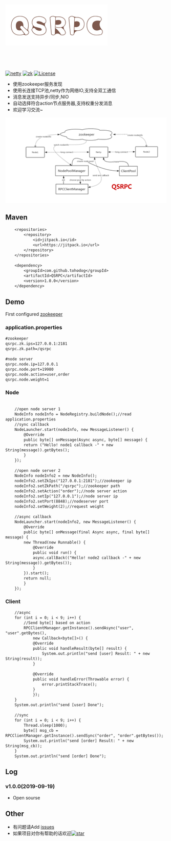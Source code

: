 ![logo][logopng]
<br/>
<br/>
---
<br/>

[![netty][nettysvg]][netty] [![zk][zksvg]][zk]  [![License][licensesvg]][license]

  * 使用zookeeper服务发现
  * 使用长连接TCP池,netty作为网络IO,支持全双工通信
  * 消息发送支持异步/同步,NIO
  * 自动选择符合action节点服务器,支持权重分发消息
  * 欢迎学习交流~

![ad][adpng]

## Maven
```
	<repositories>
		<repository>
		    <id>jitpack.io</id>
		    <url>https://jitpack.io</url>
		</repository>
	</repositories>

	<dependency>
	    <groupId>com.github.tohodog</groupId>
	    <artifactId>QSRPC</artifactId>
	    <version>1.0.0</version>
	</dependency>
``` 

## Demo
First configured [zookeeper](http://mirrors.hust.edu.cn/apache/zookeeper/)

### application.properties
```
#zookeeper
qsrpc.zk.ips=127.0.0.1:2181
qsrpc.zk.path=/qsrpc

#node server
qsrpc.node.ip=127.0.0.1
qsrpc.node.port=19980
qsrpc.node.action=user,order
qsrpc.node.weight=1
```

### Node
```
    
    //open node server 1
    NodeInfo nodeInfo = NodeRegistry.buildNode();//read application.properties
    //sync callback
    NodeLauncher.start(nodeInfo, new MessageListener() {
        @Override
        public byte[] onMessage(Async async, byte[] message) {
        return ("Hello! node1 callback -" + new String(message)).getBytes();
        }
    });

    //open node server 2
    NodeInfo nodeInfo2 = new NodeInfo();
    nodeInfo2.setZkIps("127.0.0.1:2181");//zookeeper ip
    nodeInfo2.setZkPath("/qsrpc");//zookeeper path
    nodeInfo2.setAction("order");//node server action
    nodeInfo2.setIp("127.0.0.1");//node server ip
    nodeInfo2.setPort(8848);//nodeserver port
    nodeInfo2.setWeight(2);//request weight

    //async callback
    NodeLauncher.start(nodeInfo2, new MessageListener() {
        @Override
        public byte[] onMessage(final Async async, final byte[] message) {
        new Thread(new Runnable() {
            @Override
            public void run() {
            async.callBack(("Hello! node2 callback -" + new String(message)).getBytes());
            }
        }).start();
        return null;
        }
    });
```
### Client
```
    //async
    for (int i = 0; i < 9; i++) {
    	//Send byte[] based on action
        RPCClientManager.getInstance().sendAsync("user", "user".getBytes(),
            new Callback<byte[]>() {
            @Override
            public void handleResult(byte[] result) {
                System.out.println("send [user] Result: " + new String(result));
            }

            @Override
            public void handleError(Throwable error) {
                error.printStackTrace();
            }
            });
    }
    System.out.println("send [user] Done");

    //sync
    for (int i = 0; i < 9; i++) {
        Thread.sleep(1000);
        byte[] msg_cb = RPCClientManager.getInstance().sendSync("order", "order".getBytes());
        System.out.println("send [order] Result: " + new String(msg_cb));
    }
    System.out.println("send [order] Done");

```

 

## Log
### v1.0.0(2019-09-19)
  * Open sourse

## Other
  * 有问题请Add [issues](https://github.com/tohodog/QSRPC/issues)
  * 如果项目对你有帮助的话欢迎[![star][starsvg]][star]
  
[logopng]: https://raw.githubusercontent.com/tohodog/QSRPC/master/logo.png
[adpng]: https://raw.githubusercontent.com/tohodog/QSRPC/master/Architecture_diagram.jpg

[nettysvg]: https://img.shields.io/badge/netty-4.1.13-greed.svg
[netty]: https://github.com/netty/netty

[zksvg]: https://img.shields.io/badge/zookeeper-3.4.10-blue.svg
[zk]: https://github.com/apache/zookeeper

[licensesvg]: https://img.shields.io/badge/License-Apache--2.0-red.svg
[license]: https://github.com/tohodog/QSVideoPlayer/blob/master/LICENSE

[starsvg]: https://img.shields.io/github/stars/tohodog/QSRPC.svg?style=social&label=Stars
[star]: https://github.com/tohodog/QSRPC
